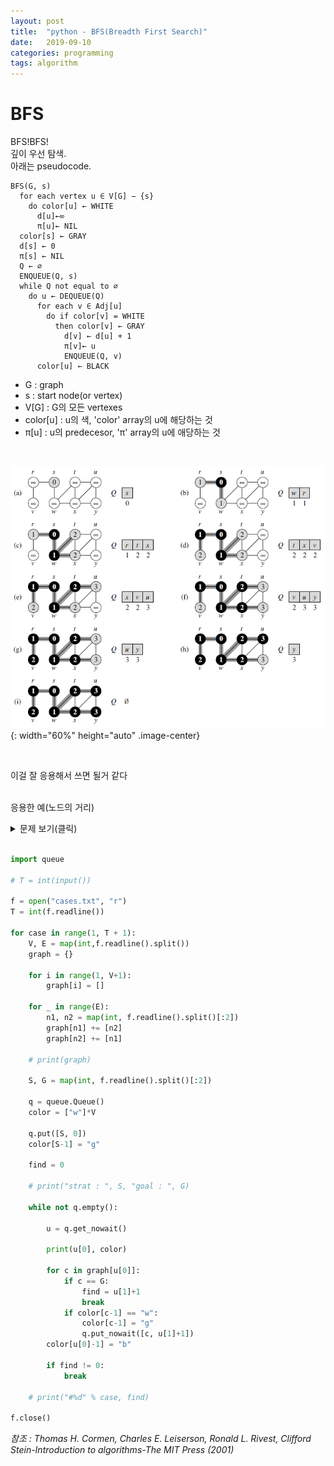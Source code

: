```yaml
---
layout: post
title:  "python - BFS(Breadth First Search)"
date:   2019-09-10
categories: programming
tags: algorithm
---
```

# BFS
BFS!BFS!
<br>
깊이 우선 탐색.
<br>
아래는 pseudocode.
<br>
```
BFS(G, s)
  for each vertex u ∈ V[G] − {s}
    do color[u] ← WHITE
      d[u]←∞
      π[u]← NIL
  color[s] ← GRAY
  d[s] ← 0
  π[s] ← NIL
  Q ← ∅
  ENQUEUE(Q, s)
  while Q not equal to ∅
    do u ← DEQUEUE(Q)
      for each v ∈ Adj[u]
        do if color[v] = WHITE
          then color[v] ← GRAY
            d[v] ← d[u] + 1
            π[v]← u
            ENQUEUE(Q, v)
      color[u] ← BLACK
```
- G : graph
- s : start node(or vertex)
- V[G] : G의 모든 vertexes
- color[u] : u의 색, 'color' array의 u에 해당하는 것
- π[u] : u의 predecesor, 'π' array의 u에 애당하는 것
<br>

![BFS](/images/BFS.png){: width="60%" height="auto" .image-center}

<br>

이걸 잘 응용해서 쓰면 될거 같다
<br>
<br>

응용한 예(노드의 거리)
<br>
<details>
<summary> 문제 보기(클릭) </summary>
<div markdown = "1">
V개의 노드 개수와 방향성이 없는 E개의 간선 정보가 주어진다.
<br>
주어진 출발 노드에서 최소 몇 개의 간선을 지나면 도착 노드에 갈 수 있는지 알아내는 프로그램을 만드시오.
<br>
예를 들어 다음과 같은 그래프에서 1에서 6으로 가는 경우, 두 개의 간선을 지나면 되므로 2를 출력한다.
<br>
노드 번호는 1번부터 존재하며, 노드 중에는 간선으로 연결되지 않은 경우도 있을 수 있다.
<br>

[입력]
<br>
첫 줄에 테스트 케이스 개수 T가 주어진다.  1<=T<=50
<br>
다음 줄부터 테스트 케이스의 첫 줄에 V와 E가 주어진다. 5<=V=50, 4<=E<=1000
<br>
테스트케이스의 둘째 줄부터 E개의 줄에 걸쳐, 간선의 양쪽 노드 번호가 주어진다.
<br>
E개의 줄 이후에는 출발 노드 S와 도착 노드 G가 주어진다.
<br>
[출력]
<br>
각 줄마다 "#T" (T는 테스트 케이스 번호)를 출력한 뒤, 답을 출력한다.
<br>
[입력]<br>
3<br>
6 5<br>
1 4<br>
1 3<br>
2 3<br>
2 5<br>
4 6<br>
1 6<br>
7 4<br>
1 6<br>
2 3<br>
2 6<br>
3 5<br>
1 5<br>
9 9<br>
2 6<br>
4 7<br>
5 7<br>
1 5<br>
2 9<br>
3 9<br>
4 8<br>
5 3<br>
7 8<br>
1 9<br>
[출력]<br>
\#1 2<br>
\#2 4<br>
\#3 3<br>
<br>

_문제 출처 : [SW Expert Academy](https://swexpertacademy.com/main/learn/course/subjectDetail.do?courseId=AVuPDN86AAXw5UW6&subjectId=AWOVIoJqqfYDFAWg#)_
</div>
</details>
<br>

```python
import queue

# T = int(input())

f = open("cases.txt", "r")
T = int(f.readline())

for case in range(1, T + 1):
    V, E = map(int,f.readline().split())
    graph = {}

    for i in range(1, V+1):
        graph[i] = []

    for _ in range(E):
        n1, n2 = map(int, f.readline().split()[:2])
        graph[n1] += [n2]
        graph[n2] += [n1]

    # print(graph)

    S, G = map(int, f.readline().split()[:2])

    q = queue.Queue()
    color = ["w"]*V

    q.put([S, 0])
    color[S-1] = "g"

    find = 0

    # print("strat : ", S, "goal : ", G)

    while not q.empty():

        u = q.get_nowait()

        print(u[0], color)

        for c in graph[u[0]]:
            if c == G:
                find = u[1]+1
                break
            if color[c-1] == "w":
                color[c-1] = "g"
                q.put_nowait([c, u[1]+1])
        color[u[0]-1] = "b"

        if find != 0:
            break

    # print("#%d" % case, find)

f.close()
```


_참조 : Thomas H. Cormen, Charles E. Leiserson, Ronald L. Rivest, Clifford Stein-Introduction to algorithms-The MIT Press (2001)_
